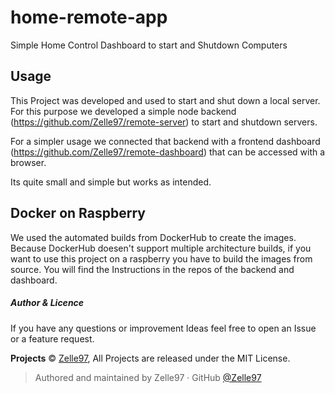 # home-remote-app
Simple Home Control Dashboard to start and Shutdown Computers

## Usage

This Project was developed and used to start and shut down a local server.
For this purpose we developed a simple node backend (https://github.com/Zelle97/remote-server) to start and shutdown servers.

For a simpler usage we connected that backend with a frontend dashboard (https://github.com/Zelle97/remote-dashboard) that can be accessed with a browser.

Its quite small and simple but works as intended.

## Docker on Raspberry

We used the automated builds from DockerHub to create the images.
Because DockerHub doesen't support multiple architecture builds, if you want to use this project on a raspberry you have to build the images from source.
You will find the Instructions in the repos of the backend and dashboard.

##### Author & Licence

If you have any questions or improvement Ideas feel free to open an Issue or a feature request.

**Projects** © [Zelle97](https://github.com/Zelle97), All Projects are released under the MIT License.

> Authored and maintained by Zelle97 · GitHub [@Zelle97](https://github.com/Zelle97)
